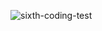 ![sixth-coding-test](https://user-images.githubusercontent.com/55650732/186435163-10d76958-be25-45fb-b94e-d6ca2cf31fbb.png)
